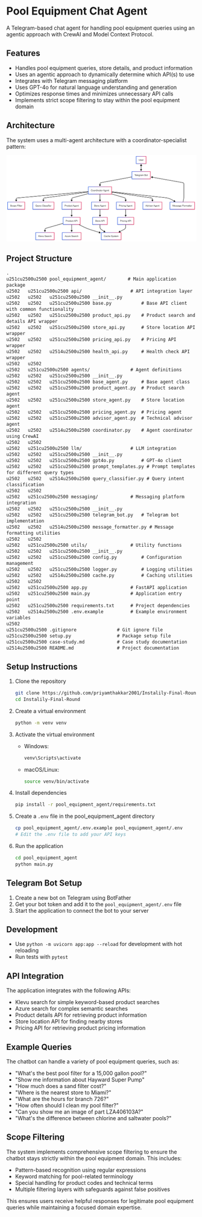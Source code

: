 # Pool Equipment Chat Agent

A Telegram-based chat agent for handling pool equipment queries using an agentic approach with CrewAI and Model Context Protocol.

## Features

- Handles pool equipment queries, store details, and product information
- Uses an agentic approach to dynamically determine which API(s) to use
- Integrates with Telegram messaging platform
- Uses GPT-4o for natural language understanding and generation
- Optimizes response times and minimizes unnecessary API calls
- Implements strict scope filtering to stay within the pool equipment domain

## Architecture

The system uses a multi-agent architecture with a coordinator-specialist pattern:

<p align="center">
  <img src="./pool_equipment_agent/mermaid-diagram-2025-03-27-055400.png" alt="Pool Equipment Chat Agent Architecture" width="800"/>
</p>

## Project Structure

```
.
u251cu2500u2500 pool_equipment_agent/        # Main application package
u2502   u251cu2500u2500 api/                  # API integration layer
u2502   u2502   u251cu2500u2500 __init__.py
u2502   u2502   u251cu2500u2500 base.py           # Base API client with common functionality
u2502   u2502   u251cu2500u2500 product_api.py    # Product search and details API wrapper
u2502   u2502   u251cu2500u2500 store_api.py      # Store location API wrapper
u2502   u2502   u251cu2500u2500 pricing_api.py    # Pricing API wrapper
u2502   u2502   u2514u2500u2500 health_api.py     # Health check API wrapper
u2502   u2502
u2502   u251cu2500u2500 agents/               # Agent definitions
u2502   u2502   u251cu2500u2500 __init__.py
u2502   u2502   u251cu2500u2500 base_agent.py     # Base agent class
u2502   u2502   u251cu2500u2500 product_agent.py  # Product search agent
u2502   u2502   u251cu2500u2500 store_agent.py    # Store location agent
u2502   u2502   u251cu2500u2500 pricing_agent.py  # Pricing agent
u2502   u2502   u251cu2500u2500 advisor_agent.py  # Technical advisor agent
u2502   u2502   u2514u2500u2500 coordinator.py    # Agent coordinator using CrewAI
u2502   u2502
u2502   u251cu2500u2500 llm/                  # LLM integration
u2502   u2502   u251cu2500u2500 __init__.py
u2502   u2502   u251cu2500u2500 gpt4o.py          # GPT-4o client
u2502   u2502   u251cu2500u2500 prompt_templates.py # Prompt templates for different query types
u2502   u2502   u2514u2500u2500 query_classifier.py # Query intent classification
u2502   u2502
u2502   u251cu2500u2500 messaging/            # Messaging platform integration
u2502   u2502   u251cu2500u2500 __init__.py
u2502   u2502   u251cu2500u2500 telegram_bot.py   # Telegram bot implementation
u2502   u2502   u2514u2500u2500 message_formatter.py # Message formatting utilities
u2502   u2502
u2502   u251cu2500u2500 utils/                # Utility functions
u2502   u2502   u251cu2500u2500 __init__.py
u2502   u2502   u251cu2500u2500 config.py         # Configuration management
u2502   u2502   u251cu2500u2500 logger.py         # Logging utilities
u2502   u2502   u2514u2500u2500 cache.py          # Caching utilities
u2502   u2502
u2502   u251cu2500u2500 app.py                # FastAPI application
u2502   u251cu2500u2500 main.py               # Application entry point
u2502   u251cu2500u2500 requirements.txt      # Project dependencies
u2502   u2514u2500u2500 .env.example          # Example environment variables
u2502
u251cu2500u2500 .gitignore               # Git ignore file
u251cu2500u2500 setup.py                 # Package setup file
u251cu2500u2500 case-study.md            # Case study documentation
u2514u2500u2500 README.md                # Project documentation
```

## Setup Instructions

1. Clone the repository
   ```bash
   git clone https://github.com/priyamthakkar2001/Instalily-Final-Round.git
   cd Instalily-Final-Round
   ```

2. Create a virtual environment
   ```bash
   python -m venv venv
   ```

3. Activate the virtual environment
   - Windows:
     ```bash
     venv\Scripts\activate
     ```
   - macOS/Linux:
     ```bash
     source venv/bin/activate
     ```

4. Install dependencies
   ```bash
   pip install -r pool_equipment_agent/requirements.txt
   ```

5. Create a `.env` file in the pool_equipment_agent directory
   ```bash
   cp pool_equipment_agent/.env.example pool_equipment_agent/.env
   # Edit the .env file to add your API keys
   ```

6. Run the application
   ```bash
   cd pool_equipment_agent
   python main.py
   ```

## Telegram Bot Setup

1. Create a new bot on Telegram using BotFather
2. Get your bot token and add it to the `pool_equipment_agent/.env` file
3. Start the application to connect the bot to your server

## Development

- Use `python -m uvicorn app:app --reload` for development with hot reloading
- Run tests with `pytest`

## API Integration

The application integrates with the following APIs:
- Klevu search for simple keyword-based product searches
- Azure search for complex semantic searches
- Product details API for retrieving product information
- Store location API for finding nearby stores
- Pricing API for retrieving product pricing information

## Example Queries

The chatbot can handle a variety of pool equipment queries, such as:

- "What's the best pool filter for a 15,000 gallon pool?"
- "Show me information about Hayward Super Pump"
- "How much does a sand filter cost?"
- "Where is the nearest store to Miami?"
- "What are the hours for branch 726?"
- "How often should I clean my pool filter?"
- "Can you show me an image of part LZA406103A?"
- "What's the difference between chlorine and saltwater pools?"

## Scope Filtering

The system implements comprehensive scope filtering to ensure the chatbot stays strictly within the pool equipment domain. This includes:

- Pattern-based recognition using regular expressions
- Keyword matching for pool-related terminology
- Special handling for product codes and technical terms
- Multiple filtering layers with safeguards against false positives

This ensures users receive helpful responses for legitimate pool equipment queries while maintaining a focused domain expertise.
